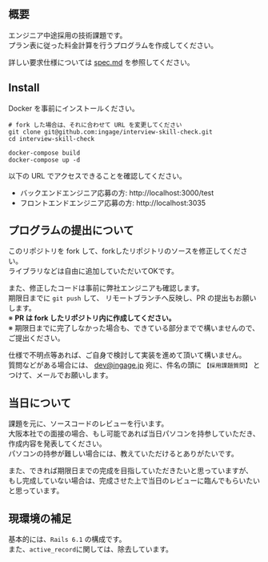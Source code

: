 ## 概要

エンジニア中途採用の技術課題です。  
プラン表に従った料金計算を行うプログラムを作成してください。  

詳しい要求仕様については [spec.md](spec.md) を参照してください。

## Install

Docker を事前にインストールください。

```shell
# fork した場合は、それに合わせて URL を変更してください
git clone git@github.com:ingage/interview-skill-check.git
cd interview-skill-check

docker-compose build
docker-compose up -d
```

以下の URL でアクセスできることを確認してください。

- バックエンドエンジニア応募の方: http://localhost:3000/test
- フロントエンドエンジニア応募の方: http://localhost:3035

## プログラムの提出について
このリポジトリを fork して、forkしたリポジトリのソースを修正してください。  
ライブラリなどは自由に追加していただいてOKです。  

また、修正したコードは事前に弊社エンジニアも確認します。  
期限日までに `git push` して、 リモートブランチへ反映し、PR の提出もお願いします。  
※ **PR は fork したリポジトリ内に作成してください。**  
※ 期限日までに完了しなかった場合も、できている部分までで構いませんので、ご提出ください。  

仕様で不明点等あれば、ご自身で検討して実装を進めて頂いて構いません。  
質問などがある場合には、 dev@ingage.jp 宛に、件名の頭に `【採用課題質問】` とつけて、メールでお願いします。

## 当日について
課題を元に、ソースコードのレビューを行います。  
大阪本社での面接の場合、もし可能であれば当日パソコンを持参していただき、作成内容を発表してください。  
パソコンの持参が難しい場合には、教えていただけるとありがたいです。

また、できれば期限日までの完成を目指していただきたいと思っていますが、
もし完成していない場合は、完成させた上で当日のレビューに臨んでもらいたいと思っています。

## 現環境の補足
基本的には、`Rails 6.1` の構成です。  
また、`active_record`に関しては、除去しています。
